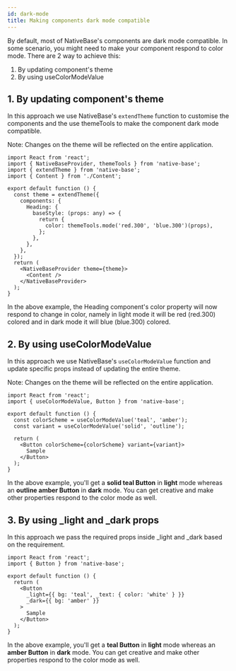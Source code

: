 ```yaml
---
id: dark-mode
title: Making components dark mode compatible
---
```


By default, most of NativeBase's components are dark mode compatible. In some scenario, you might need to make your component respond to color mode. There are 2 way to achieve this:

1. By updating component's theme
2. By using useColorModeValue

## 1. By updating component's theme

In this approach we use NativeBase's `extendTheme` function to customise the components and the use themeTools to make the component dark mode compatible.

Note: Changes on the theme will be reflected on the entire application.

```tsx
import React from 'react';
import { NativeBaseProvider, themeTools } from 'native-base';
import { extendTheme } from 'native-base';
import { Content } from './Content';

export default function () {
  const theme = extendTheme({
    components: {
      Heading: {
        baseStyle: (props: any) => {
          return {
            color: themeTools.mode('red.300', 'blue.300')(props),
          };
        },
      },
    },
  });
  return (
    <NativeBaseProvider theme={theme}>
      <Content />
    </NativeBaseProvider>
  );
}
```

In the above example, the Heading component's color property will now respond to change in color, namely in light mode it will be red (red.300) colored and in dark mode it will blue (blue.300) colored.

## 2. By using useColorModeValue

In this approach we use NativeBase's `useColorModeValue` function and update specific props instead of updating the entire theme.

Note: Changes on the theme will be reflected on the entire application.

```tsx
import React from 'react';
import { useColorModeValue, Button } from 'native-base';

export default function () {
  const colorScheme = useColorModeValue('teal', 'amber');
  const variant = useColorModeValue('solid', 'outline');

  return (
    <Button colorScheme={colorScheme} variant={variant}>
      Sample
    </Button>
  );
}
```

In the above example, you'll get a **solid teal Button** in **light** mode whereas an **outline amber Button** in **dark** mode. You can get creative and make other properties respond to the color mode as well.

## 3. By using _light and _dark props

In this approach we pass the required props inside \_light and \_dark based on the requirement.

```tsx
import React from 'react';
import { Button } from 'native-base';

export default function () {
  return (
    <Button
      _light={{ bg: 'teal', _text: { color: 'white' } }}
      _dark={{ bg: 'amber' }}
    >
      Sample
    </Button>
  );
}
```

In the above example, you'll get a **teal Button** in **light** mode whereas an **amber Button** in **dark** mode. You can get creative and make other properties respond to the color mode as well.
